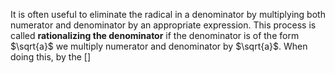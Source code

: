It is often useful to eliminate the radical in a denominator by multiplying both numerator and denominator by an appropriate expression. This process is called **rationalizing the denominator** if the denominator is of the form $\sqrt{a}$ we multiply numerator and denominator by $\sqrt{a}$. When doing this, by the []